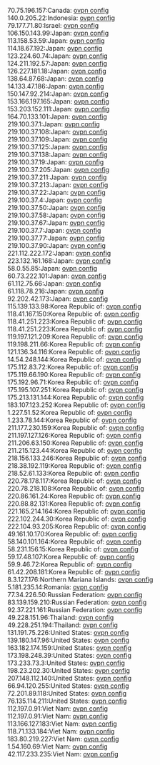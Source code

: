 70.75.196.157:Canada: [ovpn config](vpn/70_75_196_157.ovpn)  
140.0.205.22:Indonesia: [ovpn config](vpn/140_0_205_22.ovpn)  
79.177.71.80:Israel: [ovpn config](vpn/79_177_71_80.ovpn)  
106.150.143.99:Japan: [ovpn config](vpn/106_150_143_99.ovpn)  
113.158.53.59:Japan: [ovpn config](vpn/113_158_53_59.ovpn)  
114.18.67.192:Japan: [ovpn config](vpn/114_18_67_192.ovpn)  
123.224.60.74:Japan: [ovpn config](vpn/123_224_60_74.ovpn)  
124.211.192.57:Japan: [ovpn config](vpn/124_211_192_57.ovpn)  
126.227.181.18:Japan: [ovpn config](vpn/126_227_181_18.ovpn)  
138.64.87.68:Japan: [ovpn config](vpn/138_64_87_68.ovpn)  
14.133.47.186:Japan: [ovpn config](vpn/14_133_47_186.ovpn)  
150.147.92.214:Japan: [ovpn config](vpn/150_147_92_214.ovpn)  
153.166.197.165:Japan: [ovpn config](vpn/153_166_197_165.ovpn)  
153.203.152.111:Japan: [ovpn config](vpn/153_203_152_111.ovpn)  
164.70.133.101:Japan: [ovpn config](vpn/164_70_133_101.ovpn)  
219.100.37.1:Japan: [ovpn config](vpn/219_100_37_1.ovpn)  
219.100.37.108:Japan: [ovpn config](vpn/219_100_37_108.ovpn)  
219.100.37.109:Japan: [ovpn config](vpn/219_100_37_109.ovpn)  
219.100.37.125:Japan: [ovpn config](vpn/219_100_37_125.ovpn)  
219.100.37.138:Japan: [ovpn config](vpn/219_100_37_138.ovpn)  
219.100.37.19:Japan: [ovpn config](vpn/219_100_37_19.ovpn)  
219.100.37.205:Japan: [ovpn config](vpn/219_100_37_205.ovpn)  
219.100.37.211:Japan: [ovpn config](vpn/219_100_37_211.ovpn)  
219.100.37.213:Japan: [ovpn config](vpn/219_100_37_213.ovpn)  
219.100.37.22:Japan: [ovpn config](vpn/219_100_37_22.ovpn)  
219.100.37.4:Japan: [ovpn config](vpn/219_100_37_4.ovpn)  
219.100.37.50:Japan: [ovpn config](vpn/219_100_37_50.ovpn)  
219.100.37.58:Japan: [ovpn config](vpn/219_100_37_58.ovpn)  
219.100.37.67:Japan: [ovpn config](vpn/219_100_37_67.ovpn)  
219.100.37.7:Japan: [ovpn config](vpn/219_100_37_7.ovpn)  
219.100.37.77:Japan: [ovpn config](vpn/219_100_37_77.ovpn)  
219.100.37.90:Japan: [ovpn config](vpn/219_100_37_90.ovpn)  
221.112.222.172:Japan: [ovpn config](vpn/221_112_222_172.ovpn)  
223.132.161.168:Japan: [ovpn config](vpn/223_132_161_168.ovpn)  
58.0.55.85:Japan: [ovpn config](vpn/58_0_55_85.ovpn)  
60.73.222.101:Japan: [ovpn config](vpn/60_73_222_101.ovpn)  
61.112.75.66:Japan: [ovpn config](vpn/61_112_75_66.ovpn)  
61.118.78.216:Japan: [ovpn config](vpn/61_118_78_216.ovpn)  
92.202.42.173:Japan: [ovpn config](vpn/92_202_42_173.ovpn)  
115.139.133.98:Korea Republic of: [ovpn config](vpn/115_139_133_98.ovpn)  
118.41.167.150:Korea Republic of: [ovpn config](vpn/118_41_167_150.ovpn)  
118.41.251.223:Korea Republic of: [ovpn config](vpn/118_41_251_223.ovpn)  
118.41.251.223:Korea Republic of: [ovpn config](vpn/118_41_251_223.ovpn)  
119.197.121.209:Korea Republic of: [ovpn config](vpn/119_197_121_209.ovpn)  
119.198.211.66:Korea Republic of: [ovpn config](vpn/119_198_211_66.ovpn)  
121.136.34.116:Korea Republic of: [ovpn config](vpn/121_136_34_116.ovpn)  
14.54.248.144:Korea Republic of: [ovpn config](vpn/14_54_248_144.ovpn)  
175.112.83.72:Korea Republic of: [ovpn config](vpn/175_112_83_72.ovpn)  
175.119.66.190:Korea Republic of: [ovpn config](vpn/175_119_66_190.ovpn)  
175.192.96.71:Korea Republic of: [ovpn config](vpn/175_192_96_71.ovpn)  
175.195.107.251:Korea Republic of: [ovpn config](vpn/175_195_107_251.ovpn)  
175.213.131.144:Korea Republic of: [ovpn config](vpn/175_213_131_144.ovpn)  
183.107.123.252:Korea Republic of: [ovpn config](vpn/183_107_123_252.ovpn)  
1.227.51.52:Korea Republic of: [ovpn config](vpn/1_227_51_52.ovpn)  
1.233.78.144:Korea Republic of: [ovpn config](vpn/1_233_78_144.ovpn)  
211.177.230.159:Korea Republic of: [ovpn config](vpn/211_177_230_159.ovpn)  
211.197.127.126:Korea Republic of: [ovpn config](vpn/211_197_127_126.ovpn)  
211.206.63.150:Korea Republic of: [ovpn config](vpn/211_206_63_150.ovpn)  
211.215.123.44:Korea Republic of: [ovpn config](vpn/211_215_123_44.ovpn)  
218.156.133.246:Korea Republic of: [ovpn config](vpn/218_156_133_246.ovpn)  
218.38.192.119:Korea Republic of: [ovpn config](vpn/218_38_192_119.ovpn)  
218.52.61.133:Korea Republic of: [ovpn config](vpn/218_52_61_133.ovpn)  
220.78.178.117:Korea Republic of: [ovpn config](vpn/220_78_178_117.ovpn)  
220.78.218.108:Korea Republic of: [ovpn config](vpn/220_78_218_108.ovpn)  
220.86.161.24:Korea Republic of: [ovpn config](vpn/220_86_161_24.ovpn)  
220.88.82.131:Korea Republic of: [ovpn config](vpn/220_88_82_131.ovpn)  
221.165.214.164:Korea Republic of: [ovpn config](vpn/221_165_214_164.ovpn)  
222.102.244.30:Korea Republic of: [ovpn config](vpn/222_102_244_30.ovpn)  
222.104.93.205:Korea Republic of: [ovpn config](vpn/222_104_93_205.ovpn)  
49.161.10.170:Korea Republic of: [ovpn config](vpn/49_161_10_170.ovpn)  
58.140.101.164:Korea Republic of: [ovpn config](vpn/58_140_101_164.ovpn)  
58.231.156.15:Korea Republic of: [ovpn config](vpn/58_231_156_15.ovpn)  
59.17.48.107:Korea Republic of: [ovpn config](vpn/59_17_48_107.ovpn)  
59.9.46.72:Korea Republic of: [ovpn config](vpn/59_9_46_72.ovpn)  
61.42.208.181:Korea Republic of: [ovpn config](vpn/61_42_208_181.ovpn)  
8.3.127.176:Northern Mariana Islands: [ovpn config](vpn/8_3_127_176.ovpn)  
5.181.235.14:Romania: [ovpn config](vpn/5_181_235_14.ovpn)  
77.34.226.50:Russian Federation: [ovpn config](vpn/77_34_226_50.ovpn)  
83.139.159.210:Russian Federation: [ovpn config](vpn/83_139_159_210.ovpn)  
92.37.221.161:Russian Federation: [ovpn config](vpn/92_37_221_161.ovpn)  
49.228.151.96:Thailand: [ovpn config](vpn/49_228_151_96.ovpn)  
49.228.251.194:Thailand: [ovpn config](vpn/49_228_251_194.ovpn)  
131.191.75.226:United States: [ovpn config](vpn/131_191_75_226.ovpn)  
139.180.147.96:United States: [ovpn config](vpn/139_180_147_96.ovpn)  
163.182.174.159:United States: [ovpn config](vpn/163_182_174_159.ovpn)  
173.198.248.39:United States: [ovpn config](vpn/173_198_248_39.ovpn)  
173.233.73.3:United States: [ovpn config](vpn/173_233_73_3.ovpn)  
198.23.202.30:United States: [ovpn config](vpn/198_23_202_30.ovpn)  
207.148.112.140:United States: [ovpn config](vpn/207_148_112_140.ovpn)  
66.94.120.255:United States: [ovpn config](vpn/66_94_120_255.ovpn)  
72.201.89.118:United States: [ovpn config](vpn/72_201_89_118.ovpn)  
76.135.114.211:United States: [ovpn config](vpn/76_135_114_211.ovpn)  
112.197.0.91:Viet Nam: [ovpn config](vpn/112_197_0_91.ovpn)  
112.197.0.91:Viet Nam: [ovpn config](vpn/112_197_0_91.ovpn)  
113.166.127.183:Viet Nam: [ovpn config](vpn/113_166_127_183.ovpn)  
118.71.133.184:Viet Nam: [ovpn config](vpn/118_71_133_184.ovpn)  
183.80.219.227:Viet Nam: [ovpn config](vpn/183_80_219_227.ovpn)  
1.54.160.69:Viet Nam: [ovpn config](vpn/1_54_160_69.ovpn)  
42.117.233.235:Viet Nam: [ovpn config](vpn/42_117_233_235.ovpn)  
